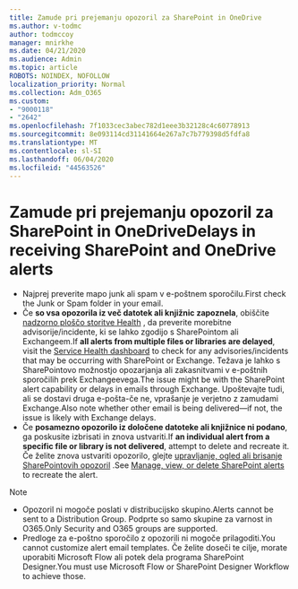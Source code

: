 ```yaml
---
title: Zamude pri prejemanju opozoril za SharePoint in OneDrive
ms.author: v-todmc
author: todmccoy
manager: mnirkhe
ms.date: 04/21/2020
ms.audience: Admin
ms.topic: article
ROBOTS: NOINDEX, NOFOLLOW
localization_priority: Normal
ms.collection: Adm_O365
ms.custom:
- "9000118"
- "2642"
ms.openlocfilehash: 7f1033cec3abec782d1eee3b32128c4c60778913
ms.sourcegitcommit: 8e093114cd31141664e267a7c7b779398d5fdfa8
ms.translationtype: MT
ms.contentlocale: sl-SI
ms.lasthandoff: 06/04/2020
ms.locfileid: "44563526"
---
```

# <a name="delays-in-receiving-sharepoint-and-onedrive-alerts"></a><span data-ttu-id="75c6e-102">Zamude pri prejemanju opozoril za SharePoint in OneDrive</span><span class="sxs-lookup"><span data-stu-id="75c6e-102">Delays in receiving SharePoint and OneDrive alerts</span></span>

- <span data-ttu-id="75c6e-103">Najprej preverite mapo junk ali spam v e-poštnem sporočilu.</span><span class="sxs-lookup"><span data-stu-id="75c6e-103">First check the Junk or Spam folder in your email.</span></span>
- <span data-ttu-id="75c6e-104">Če **so vsa opozorila iz več datotek ali knjižnic zapoznela**, obiščite [nadzorno ploščo storitve Health](https://portal.office.com/adminportal/home?ref=/servicehealth) , da preverite morebitne advisorije/incidente, ki se lahko zgodijo s SharePointom ali Exchangeem.</span><span class="sxs-lookup"><span data-stu-id="75c6e-104">If **all alerts from multiple files or libraries are delayed**, visit the [Service Health dashboard](https://portal.office.com/adminportal/home?ref=/servicehealth) to check for any advisories/incidents that may be occurring with SharePoint or Exchange.</span></span> <span data-ttu-id="75c6e-105">Težava je lahko s SharePointovo možnostjo opozarjanja ali zakasnitvami v e-poštnih sporočilih prek Exchangeevega.</span><span class="sxs-lookup"><span data-stu-id="75c6e-105">The issue might be with the SharePoint alert capability or delays in emails through Exchange.</span></span> <span data-ttu-id="75c6e-106">Upoštevajte tudi, ali se dostavi druga e-pošta-če ne, vprašanje je verjetno z zamudami Exchange.</span><span class="sxs-lookup"><span data-stu-id="75c6e-106">Also note whether other email is being delivered—if not, the issue is likely with Exchange delays.</span></span>
- <span data-ttu-id="75c6e-107">Če **posamezno opozorilo iz določene datoteke ali knjižnice ni podano**, ga poskusite izbrisati in znova ustvariti.</span><span class="sxs-lookup"><span data-stu-id="75c6e-107">If **an individual alert from a specific file or library is not delivered**, attempt to delete and recreate it.</span></span> <span data-ttu-id="75c6e-108">Če želite znova ustvariti opozorilo, glejte [upravljanje, ogled ali brisanje SharePointovih opozoril](https://support.microsoft.com/office/99dfb19c-9a90-4a8c-aba1-aa8c8afb0de2) .</span><span class="sxs-lookup"><span data-stu-id="75c6e-108">See [Manage, view, or delete SharePoint alerts](https://support.microsoft.com/office/99dfb19c-9a90-4a8c-aba1-aa8c8afb0de2) to recreate the alert.</span></span>

> [!NOTE]
> - <span data-ttu-id="75c6e-109">Opozoril ni mogoče poslati v distribucijsko skupino.</span><span class="sxs-lookup"><span data-stu-id="75c6e-109">Alerts cannot be sent to a Distribution Group.</span></span> <span data-ttu-id="75c6e-110">Podprte so samo skupine za varnost in O365.</span><span class="sxs-lookup"><span data-stu-id="75c6e-110">Only Security and O365 groups are supported.</span></span>
> - <span data-ttu-id="75c6e-111">Predloge za e-poštno sporočilo z opozorili ni mogoče prilagoditi.</span><span class="sxs-lookup"><span data-stu-id="75c6e-111">You cannot customize alert email templates.</span></span> <span data-ttu-id="75c6e-112">Če želite doseči te cilje, morate uporabiti Microsoft Flow ali potek dela programa SharePoint Designer.</span><span class="sxs-lookup"><span data-stu-id="75c6e-112">You must use Microsoft Flow or SharePoint Designer Workflow to achieve those.</span></span>
